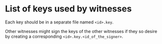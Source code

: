 List of keys used by witnesses
===============================

Each key should be in a separate file named `<id>.key`.

Other witnesses might sign the keys of the other witnesses if they so
desire by creating a corresponding `<id>.key.<id_of_the_signer>`.
